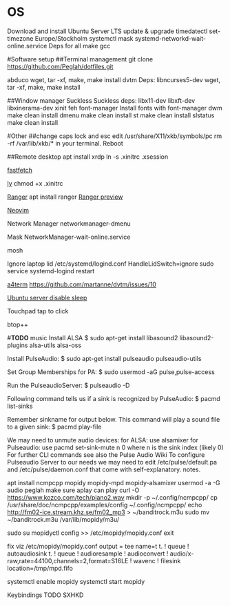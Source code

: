 # OS
Download and install Ubuntu Server LTS
update & upgrade
timedatectl set-timezone Europe/Stockholm
systemctl mask systemd-networkd-wait-online.service
Deps for all
make gcc

#Software setup
##Terminal management
git clone https://github.com/Peglah/dotfiles.git

abduco
wget, tar -xf, make, make install
dvtm
Deps: libncurses5-dev
wget, tar -xf, make, make install

##Window manager
Suckless
Suckless deps: libx11-dev libxft-dev libxinerama-dev xinit feh font-manager
Install fonts with font-manager
dwm
make clean install
dmenu
make clean install
st
make clean install
slstatus
make clean install

#Other
##change caps lock and esc
edit /usr/share/X11/xkb/symbols/pc
rm -rf /var/lib/xkb/* in your terminal.
Reboot

##Remote desktop
apt install xrdp
ln -s .xinitrc .xsession

[fastfetch](https://github.com/LinusDierheimer/fastfetch)

[ly](https://github.com/fairyglade/ly)
chmod +x .xinitrc

[Ranger](https://github.com/ranger/ranger)
apt install ranger
[Ranger preview](https://github.com/ranger/ranger/wiki/Video-Previews)

[Neovim](https://neovim.io/)

Network Manager
networkmanager-dmenu

Mask NetworkManager-wait-online.service

mosh

Ignore laptop lid
/etc/systemd/logind.conf
HandleLidSwitch=ignore
sudo service systemd-logind restart

[a4term](https://a4term.com/)
https://github.com/martanne/dvtm/issues/10

[Ubuntu server disable sleep](https://linux-tips.us/how-to-disable-sleep-and-hibernation-on-ubuntu-server/)

Touchpad tap to click

btop++



#**TODO**
music
Install ALSA
$ sudo apt-get install libasound2 libasound2-plugins alsa-utils alsa-oss

Install PulseAudio:
$ sudo apt-get install pulseaudio pulseaudio-utils

Set Group Memberships for PA:
$ sudo usermod -aG pulse,pulse-access <username>

Run the PulseaudioServer:
$ pulseaudio -D

Following command tells us if a sink is recognized by PulseAudio:
$ pacmd list-sinks

Remember sinkname for output below.
This command will play a sound file to a given sink:
$ pacmd play-file <filename> <sinkname>

We may need to unmute audio devices:
for ALSA: use alsamixer
for Pulseaudio: use pacmd set-sink-mute n 0 where n is the sink index (likely 0)
For further CLI commands see also the Pulse Audio Wiki
To configure Pulseaudio Server to our needs we may need to edit /etc/pulse/default.pa and /etc/pulse/daemon.conf that come with self-explanatory. notes.


apt install ncmpcpp mopidy mopidy-mpd mopidy-alsamixer
usermod -a -G audio peglah
make sure aplay can play
curl -O https://www.kozco.com/tech/piano2.wav
mkdir -p ~/.config/ncmpcpp/
cp /usr/share/doc/ncmpcpp/examples/config ~/.config/ncmpcpp/
echo http://fm02-ice.stream.khz.se/fm02_mp3 > ~/banditrock.m3u
sudo mv ~/banditrock.m3u /var/lib/mopidy/m3u/

sudo su
mopidyctl config >> /etc/mopidy/mopidy.conf
exit

fix viz
/etc/mopidy/mopidy.conf
output = tee name=t t. ! queue ! autoaudiosink t. ! queue ! audioresample ! audioconvert ! audio/x-raw,rate=44100,channels=2,format=S16LE ! wavenc ! filesink location=/tmp/mpd.fifo

systemctl enable mopidy
systemctl start mopidy

Keybindings
TODO SXHKD
